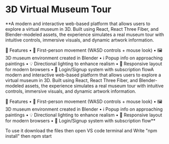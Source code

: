 # 3D Virtual Museum Tour

**A modern and interactive web-based platform that allows users to explore a virtual museum in 3D. Built using React, React Three Fiber, and Blender-modeled assets, the experience simulates a real museum tour with intuitive controls, immersive visuals, and dynamic artwork information.

🚀 Features
	•	🧭 First-person movement (WASD controls + mouse look)
	•	🖼️ 3D museum environment created in Blender
	•	ℹ️ Popup info on approaching paintings
	•	💡 Directional lighting to enhance realism
	•	📱 Responsive layout for modern browsers
	•	🔐 Login/Signup system with subscription flowA modern and interactive web-based platform that allows users to explore a virtual museum in 3D. Built using React, React Three Fiber, and Blender-modeled assets, the experience simulates a real museum tour with intuitive controls, immersive visuals, and dynamic artwork information.

🚀 Features
	•	🧭 First-person movement (WASD controls + mouse look)
	•	🖼️ 3D museum environment created in Blender
	•	ℹ️ Popup info on approaching paintings
	•	💡 Directional lighting to enhance realism
	•	📱 Responsive layout for modern browsers
	•	🔐 Login/Signup system with subscription flow**

 To use it download the files
then open VS code terminal and Write "npm install"
then npm start


